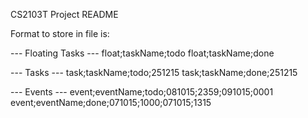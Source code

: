 CS2103T Project README

Format to store in file is:

--- Floating Tasks ---
float;taskName;todo
float;taskName;done

--- Tasks ---
task;taskName;todo;251215
task;taskName;done;251215

--- Events ---
event;eventName;todo;081015;2359;091015;0001
event;eventName;done;071015;1000;071015;1315
